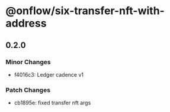 # @onflow/six-transfer-nft-with-address

## 0.2.0

### Minor Changes

- f4016c3: Ledger cadence v1

### Patch Changes

- cb1895e: fixed transfer nft args
